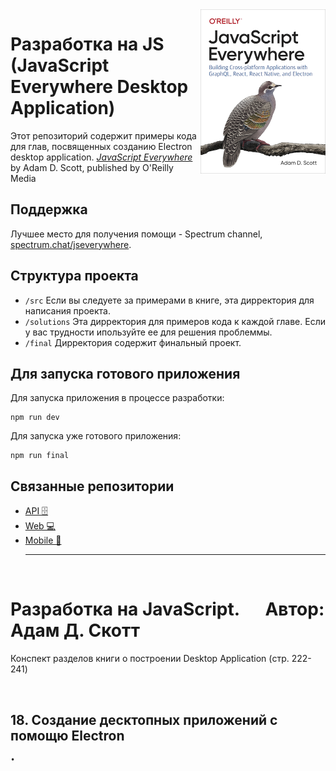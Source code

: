 <img src="cover.png" width="200" align="right" />

# Разработка на JS (JavaScript Everywhere Desktop Application)

Этот репозиторий содержит примеры кода для глав, посвященных созданию Electron desktop application. 
[_JavaScript Everywhere_](https://www.jseverywhere.io/) by Adam D. Scott, published by O'Reilly Media

## Поддержка

Лучшее место для получения помощи - Spectrum channel, [spectrum.chat/jseverywhere](https://spectrum.chat/jseverywhere).

## Структура проекта

- `/src` Если вы следуете за примерами в книге, эта дирректория для написания проекта.
- `/solutions` Эта дирректория для примеров кода к каждой главе. Если у вас трудности ипользуйте ее для решения проблеммы.
- `/final` Дирректория содержит финальный проект.

## Для запуска готового приложения

Для запуска приложения в процессе разработки:

```
npm run dev
```

Для запуска уже готового приложения:

```
npm run final
```

## Связанные репозитории

- [API 🗄️ ](https://github.com/javascripteverywhere/api)
- [Web 💻 ](https://github.com/javascripteverywhere/web)
- [Mobile 🤳](https://github.com/javascripteverywhere/mobile)
  <br>
  <hr>
  <br>

# Разработка на JavaScript. &emsp; Автор: Адам Д. Скотт

Конспект разделов книги о построении Desktop Application (стр. 222-241)

<br>

## 18. Создание десктопных приложений с помощю Electron

    • 